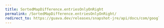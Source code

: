 ```yaml
---
title: SortedMapDifference.entriesOnlyOnRight
permalink: /SortedMapDifference.entriesOnlyOnRight/
redirect_to: https://guava.dev/releases/snapshot-jre/api/docs/com/google/common/collect/SortedMapDifference.html#entriesOnlyOnRight--
---
```

